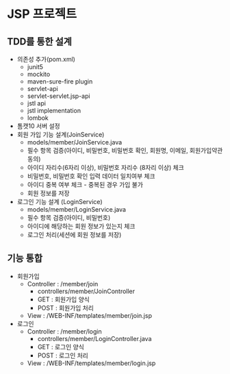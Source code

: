 # JSP 프로젝트

## TDD를 통한 설계
- 의존성 추가(pom.xml)
    - junit5
    - mockito
    - maven-sure-fire plugin
    - servlet-api
    - servlet-servlet.jsp-api
    - jstl api
    - jstl implementation
    - lombok
- 톰캣10 서버 설정
- 회원 가입 기능 설계(JoinService)
   - models/member/JoinService.java
   - 필수 항목 검증(아이디, 비밀번호, 비밀번호 확인, 회원명, 이메일, 회원가입약관 동의)
   - 아이디 자리수(6자리 이상), 비밀번호 자리수 (8자리 이상) 체크
   - 비밀번호, 비밀번호 확인 입력 데이터 일치여부 체크
   - 아이디 중복 여부 체크 - 중복된 경우 가입 불가
   - 회원 정보를 저장
- 로그인 기능 설계 (LoginService)
  -  models/member/LoginService.java
  - 필수 항목 검증(아이디, 비밀번호)
  - 아이디에 해당하는 회원 정보가 있는지 체크
  - 로그인 처리(세션에 회원 정보를 저장)

## 기능 통합
- 회원가입 
  -  Controller : /member/join
      - controllers/member/JoinController
      - GET : 회원가입 양식
      - POST : 회원가입 처리
  - View : /WEB-INF/templates/member/join.jsp
- 로그인 
  -  Controller : /member/login
      - controllers/member/LoginController.java
      - GET : 로그인 양식
      - POST : 로그인 처리
  - View : /WEB-INF/templates/member/login.jsp 